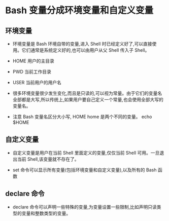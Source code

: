# Bash 变量分成环境变量和自定义变量

## 环境变量

- 环境变量是 Bash 环境自带的变量,进入 Shell 时已经定义好了,可以直接使用。它们通常是系统定义好的,也可以由用户从父 Shell 传入子 Shell。

* HOME 用户的主目录
* PWD 当前工作目录
* USER 当前用户的用户名

* 很多环境变量很少发生变化,而且是只读的,可以视为常量。由于它们的变量名全部都是大写,所以传统上,如果用户要自己定义一个常量,也会使用全部大写的变量名。
* 注意 Bash 变量名区分大小写, HOME home 是两个不同的变量。 echo $HOME

## 自定义变量

- 自定义变量是用户在当前 Shell 里面定义的变量,仅仅当前 Shell 可用。一旦退出当前 Shell,该变量就不存在了。

* set 命令可以显示所有变量(包括环境变量和自定义变量),以及所有的 Bash 函数

## declare 命令

- declare 命令可以声明一些特殊的变量,为变量设置一些限制,比如声明只读类型的变量和整数类型的变量。
